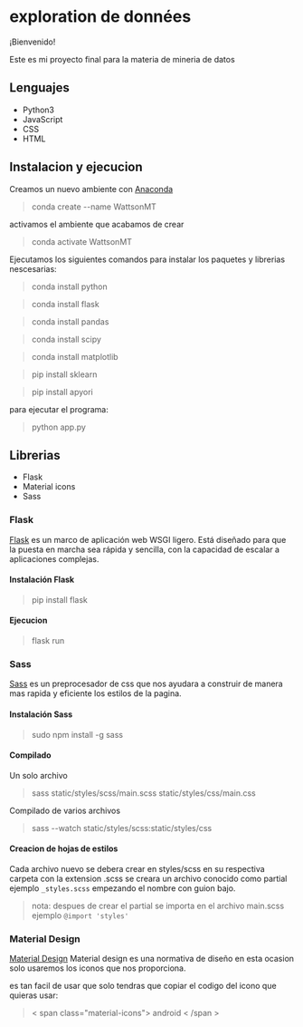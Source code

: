 # exploration de données

¡Bienvenido!

Este es mi proyecto final para la materia de mineria de datos

## Lenguajes

* Python3
* JavaScript
* CSS
* HTML

## Instalacion y ejecucion

Creamos un nuevo ambiente con [Anaconda](https://docs.anaconda.com/anaconda/install/)

>conda create --name WattsonMT

activamos el ambiente que acabamos de crear 

> conda activate WattsonMT

Ejecutamos los siguientes comandos para instalar los paquetes y librerias nescesarias: 

>conda install python

>conda install flask

>conda install pandas

>conda install scipy

>conda install matplotlib

>pip install sklearn

>pip install apyori

para ejecutar el programa:

>python app.py
## Librerias

* Flask
* Material icons
* Sass

### Flask

[Flask](https://flask.palletsprojects.com/en/1.1.x/)  es un marco de aplicación web WSGI ligero. Está diseñado para que la puesta en marcha sea rápida y sencilla, con la capacidad de escalar a aplicaciones complejas.

#### Instalación Flask

>pip install flask

#### Ejecucion

>flask run  

### Sass

[Sass](https://sass-lang.com/) es un preprocesador de css que nos ayudara a construir de manera mas rapida y eficiente los estilos de la pagina.

#### Instalación Sass

> sudo npm install -g sass

#### Compilado

Un solo archivo
> sass static/styles/scss/main.scss  static/styles/css/main.css

Compilado de varios archivos
> sass --watch static/styles/scss:static/styles/css

#### Creacion de hojas de estilos

Cada archivo nuevo se debera crear en styles/scss en su respectiva carpeta con la extension .scss se creara un archivo conocido como partial ejemplo `_styles.scss` empezando el nombre con guion bajo.

> nota: despues de crear el partial se importa en el archivo main.scss ejemplo `@import 'styles'`

### Material Design

[Material Design](https://material.io/resources/icons/?icon=query_builder&style=baseline) Material design es una normativa de diseño en esta ocasion solo usaremos los iconos que nos proporciona.

es tan facil de usar que solo tendras que copiar el codigo del icono que quieras usar:

> < span class="material-icons">
android
< /span >
